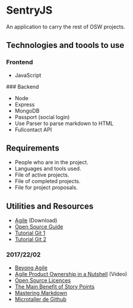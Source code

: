 # SentryJS

An application to carry the rest of OSW projects.

## Technologies and toools to use

### Frontend

+ JavaScript

### Backend

+ Node
+ Express
+ MongoDB
+ Passport (social login)
+ Use Parser to parse markdown to HTML
+ Fullcontact API

## Requirements

+ People who are in the project.
+ Languages and tools used.
+ File of active projects.
+ File of completed projects.
+ File for project proposals.

## Utilities and Resources

+ [Agile](https://slack-files.com/T2QJA5XNX-F47V1GVS6-6526848489 "Agile") (Download)
+ [Open Source Guide](https://opensource.guide/ "Open Source Guide")
+ [Tutorial Git 1](http://learngitbranching.js.org/)
+ [Tutorial Git 2](http://rogerdudler.github.io/git-guide/index.es.html)

### 2017/22/02

+ [Beyong Agile](https://opendevelopmentmethod.org/)
+ [Agile Product Ownership in a Nutshell](https://www.youtube.com/watch?v=502ILHjX9EE&feature=youtu.be&list=PL6deebRRVOJf9RxACoYqDK9PbMDVrG1jv) (Video)
+ [Open Source Licences](https://choosealicense.com/)
+ [The Main Benefit of Story Points](https://www.mountaingoatsoftware.com/blog/the-main-benefit-of-story-points)
+ [Mastering Markdown](https://guides.github.com/features/mastering-markdown/)
+ [Microtaller de Github](https://github.com/OSWeekends/microtalleres)

